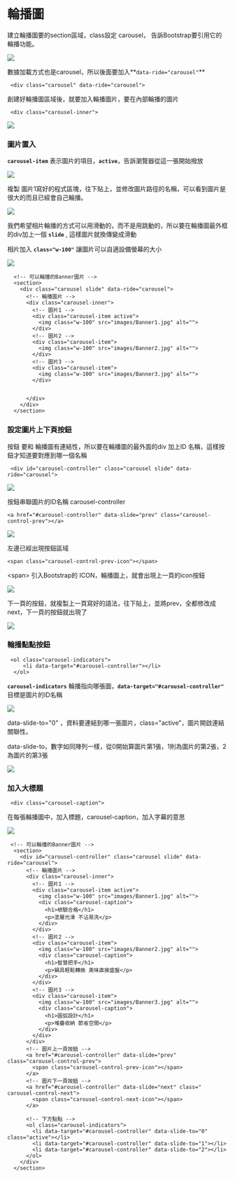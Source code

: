 # 輪播圖

建立輪播圖要的section區域，class設定 carousel， 告訴Bootstrap要引用它的輪播功能。 

![](.gitbook/assets/image%20%288%29.png)

數據加載方式也是carousel，所以後面要加入**`data-ride="carousel"`**

```markup
 <div class="carousel" data-ride="carousel">
```

創建好輪播圖區域後，就要加入輪播圖片，要在內部輪播的圖片

```markup
 <div class="carousel-inner">
```

![](.gitbook/assets/image%20%2845%29.png)

### 圖片置入

**`carousel-item`** 表示圖片的項目，**`active`**，告訴瀏覽器從這一張開始撥放

![](.gitbook/assets/image%20%285%29.png)

複製 圖片1寫好的程式區塊，往下貼上，並修改圖片路徑的名稱，可以看到圖片是很大的而且已經會自己輪播。

![](.gitbook/assets/image%20%2811%29.png)

我們希望相片輪播的方式可以用滑動的，而不是用跳動的，所以要在輪播圖最外框的div加上一個 **`slide`** , 這樣圖片就換傳變成滑動

相片加入 **`class="w-100"`** 讓圖片可以自適設備螢幕的大小

![](.gitbook/assets/image%20%2840%29.png)

```markup
  <!-- 可以輪播的Banner圖片 -->
  <section>
    <div class="carousel slide" data-ride="carousel">
      <!-- 輪播圖片 -->
      <div class="carousel-inner">
        <!-- 圖片1 -->
        <div class="carousel-item active">
          <img class="w-100" src="images/Banner1.jpg" alt="">
        </div>
        <!-- 圖片2 -->
        <div class="carousel-item">
          <img class="w-100" src="images/Banner2.jpg" alt="">
        </div>
        <!-- 圖片3 -->
        <div class="carousel-item">
          <img class="w-100" src="images/Banner3.jpg" alt="">
        </div>


      </div>
    </div>
  </section>

```

### 設定圖片上下頁按鈕

按鈕 要和 輪播圖有連結性，所以要在輪播圖的最外面的div 加上ID 名稱，這樣按鈕才知道要對應到哪一個名稱

```markup
 <div id="carousel-controller" class="carousel slide" data-ride="carousel">
```

![](.gitbook/assets/image%20%2820%29.png)

按鈕串聯圖片的ID名稱 carousel-controller

```markup
<a href="#carousel-controller" data-slide="prev" class="carousel-control-prev"></a>
```

![](.gitbook/assets/image%20%2832%29.png)

左邊已經出現按鈕區域

```markup
<span class="carousel-control-prev-icon"></span>
```

&lt;span&gt; 引入Bootstrap的 ICON，輪播圖上，就會出現上一頁的icon按鈕

![](.gitbook/assets/image%20%282%29.png)

下一頁的按鈕，就複製上一頁寫好的語法，往下貼上，並將prev，全都修改成next，下一頁的按鈕就出現了

![](.gitbook/assets/image%20%2844%29.png)

### 輪播點點按鈕

```markup
 <ol class="carousel-indicators">
     <li data-target="#carousel-controller"></li>
  </ol>
```

**`carousel-indicators`** 輪播指向哪張圖，**`data-target="#carousel-controller"`** 目標是圖片的ID名稱

![](.gitbook/assets/image%20%2846%29.png)

data-slide-to="0" ，資料要連結到哪一張圖片，class="active"，圖片開啟連結關聯性。

data-slide-to，數字如同陣列一樣，從0開始算圖片第1張，1則為圖片的第2張，2為圖片的第3張

![](.gitbook/assets/image%20%2852%29.png)

### 加入大標題

```markup
 <div class="carousel-caption">
```

在每張輪播圖中，加入標題，carousel-caption，加入字幕的意思

![](.gitbook/assets/image%20%2817%29.png)

```markup
 <!-- 可以輪播的Banner圖片 -->
  <section>
    <div id="carousel-controller" class="carousel slide" data-ride="carousel">
      <!-- 輪播圖片 -->
      <div class="carousel-inner">
        <!-- 圖片1 -->
        <div class="carousel-item active">
          <img class="w-100" src="images/Banner1.jpg" alt="">
          <div class="carousel-caption">
            <h1>檢驗合格</h1>
            <p>塗層光滑 不沾易洗</p>
          </div>
        </div>
        <!-- 圖片2 -->
        <div class="carousel-item">
          <img class="w-100" src="images/Banner2.jpg" alt="">
          <div class="carousel-caption">
            <h1>智慧把手</h1>
            <p>鍋具輕鬆轉換 美味直接盛盤</p>
          </div>
        </div>
        <!-- 圖片3 -->
        <div class="carousel-item">
          <img class="w-100" src="images/Banner3.jpg" alt="">
          <div class="carousel-caption">
            <h1>圓弧設計</h1>
            <p>堆疊收納 節省空間</p>
          </div>
        </div>
      </div>
      <!-- 圖片上一頁按鈕 -->
      <a href="#carousel-controller" data-slide="prev" class="carousel-control-prev">
        <span class="carousel-control-prev-icon"></span>
      </a>
      <!-- 圖片下一頁按鈕 -->
      <a href="#carousel-controller" data-slide="next" class=" carousel-control-next">
        <span class="carousel-control-next-icon"></span>
      </a>

      <!-- 下方點點 -->
      <ol class="carousel-indicators">
        <li data-target="#carousel-controller" data-slide-to="0" class="active"></li>
        <li data-target="#carousel-controller" data-slide-to="1"></li>
        <li data-target="#carousel-controller" data-slide-to="2"></li>
      </ol>
    </div>
  </section>
```

